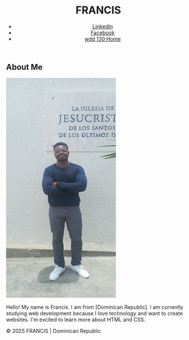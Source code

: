 
<!DOCTYPE html>
<html lang="spanish">
<head>
  <meta charset="UTF-8">
  <meta name="viewport" content="width=device-width, initial-scale=1.0">
  <title>FRANCIS | wdd 130</title>
  <link rel="stylesheet" href="css/styles.css">
</head>
<body>
  <header>
    <h1>FRANCIS</h1>
    <nav>
      <ul>
        <li><a href="https://www.linkedin.com" target="_blank">LinkedIn</a></li>
        <li><a href="https://www.facebook.com" target="_blank">Facebook</a></li>
        <li><a href="https://github.com/Francis3200/WDD130"> wdd 130 Home </a></li>
      </ul>
    </nav>
  </header>

  <main>
    <h2>About Me</h2>
    <img src="imagenes\profle.jpg" alt="A photo of  FRANCIS" width="300" height="600">
    <p>Hello! My name is Francis. I am from [Dominican Republic]. I am currently studying web development because I love technology and want to create websites. I'm excited to learn more about HTML and CSS.</p>
  </main>

  <footer>
    <p>&copy; 2025 FRANCIS | Dominican Republic</p>
  </footer>
</body>
</html>
